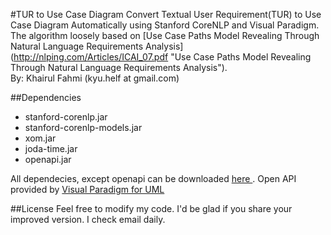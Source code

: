 #TUR to Use Case Diagram
Convert Textual User Requirement(TUR) to Use Case Diagram Automatically using Stanford CoreNLP and Visual Paradigm.<br />
The algorithm loosely based on [Use Case Paths Model Revealing Through Natural Language Requirements Analysis] (http://nlping.com/Articles/ICAI_07.pdf "Use Case Paths Model Revealing Through Natural Language Requirements Analysis").<br />
By: Khairul Fahmi (kyu.helf at gmail.com)

##Dependencies
+ stanford-corenlp.jar
+ stanford-corenlp-models.jar
+ xom.jar
+ joda-time.jar
+ openapi.jar

All dependecies, except openapi can be downloaded [here ](http://nlp.stanford.edu/software/corenlp.shtml#Download "Download Stanford CoreNLP").
Open API provided by [Visual Paradigm for UML](http://www.visual-paradigm.com/product/vpuml/ "Visual Paradigm for UML")

##License
Feel free to modify my code. I'd be glad if you share your improved version. I check email daily.